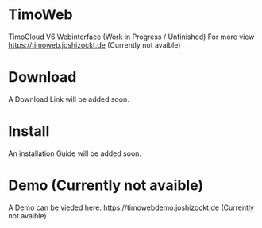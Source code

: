 # TimoWeb
TimoCloud V6 Webinterface (Work in Progress / Unfinished)
For more view https://timoweb.joshizockt.de (Currently not avaible)

# Download
A Download Link will be added soon.

# Install
An installation Guide will be added soon.

# Demo (Currently not avaible)
A Demo can be vieded here: https://timowebdemo.joshizockt.de (Currently not avaible)
